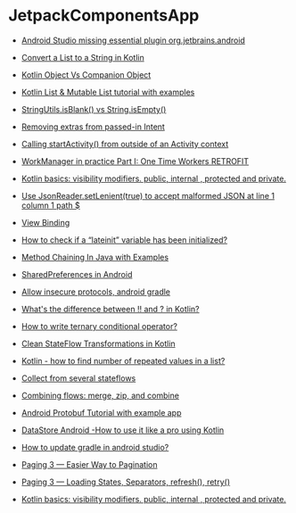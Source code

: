 # JetpackComponentsApp

- [Android Studio missing essential plugin org.jetbrains.android](https://stackoverflow.com/questions/61682609/android-studio-missing-essential-plugin-org-jetbrains-android)

- [Convert a List to a String in Kotlin](https://www.techiedelight.com/convert-list-to-string-kotlin/)

- [Kotlin Object Vs Companion Object](https://medium.com/mindorks/kotlin-object-vs-companion-object-a1907c76a2af)

- [Kotlin List & Mutable List tutorial with examples](https://bezkoder.com/kotlin-list-mutable-list/)

- [StringUtils.isBlank() vs String.isEmpty()](https://stackoverflow.com/questions/23419087/stringutils-isblank-vs-string-isempty)

- [Removing extras from passed-in Intent](https://stackoverflow.com/questions/4520961/removing-extras-from-passed-in-intent)

- [Calling startActivity() from outside of an Activity context](https://stackoverflow.com/questions/3918517/calling-startactivity-from-outside-of-an-activity-context)

- [WorkManager in practice Part I: One Time Workers RETROFIT](https://developer-tutorials.blogspot.com/2019/03/workmanager-in-practice-part-i-one-time.html)

- [Kotlin basics: visibility modifiers. public, internal , protected and private.](https://medium.com/@HugoMatilla/kotlin-basics-visibility-modifiers-public-internal-protected-and-private-c3bf972aee11)

- [Use JsonReader.setLenient(true) to accept malformed JSON at line 1 column 1 path $](https://stackoverflow.com/questions/39918814/use-jsonreader-setlenienttrue-to-accept-malformed-json-at-line-1-column-1-path)

- [View Binding](https://github.com/android/architecture-components-samples)

- [How to check if a “lateinit” variable has been initialized?](https://stackoverflow.com/questions/37618738/how-to-check-if-a-lateinit-variable-has-been-initialized)

- [Method Chaining In Java with Examples](https://www.geeksforgeeks.org/method-chaining-in-java-with-examples/)

- [SharedPreferences in Android](https://heartbeat.fritz.ai/sharedpreferences-in-android-818e3b614b85)

- [Allow insecure protocols, android gradle](https://stackoverflow.com/questions/68585885/allow-insecure-protocols-android-gradle)

- [What's the difference between !! and ? in Kotlin?](https://stackoverflow.com/questions/44536114/whats-the-difference-between-and-in-kotlin)

- [How to write ternary conditional operator?](https://stackoverflow.com/questions/16336500/how-to-write-ternary-conditional-operator)

- [Clean StateFlow Transformations in Kotlin](https://proandroiddev.com/clean-stateflow-transformations-in-kotlin-608f4c7de5ab)

- [Kotlin - how to find number of repeated values in a list?](https://stackoverflow.com/questions/47200440/kotlin-how-to-find-number-of-repeated-values-in-a-list)

- [Collect from several stateflows](https://stackoverflow.com/questions/67799859/collect-from-several-stateflows)

- [Combining flows: merge, zip, and combine](https://kt.academy/article/cc-flow-combine)

- [Android Protobuf Tutorial with example app](https://medium.com/mobile-app-development-publication/simple-android-protobuf-tutorial-with-actual-code-bfb581299f47#:~:text=The%20PROTO%20file%20is%20then,be%20used%20in%20your%20code.)

- [DataStore Android -How to use it like a pro using Kotlin
](https://medium.com/@vgoyal_1/datastore-android-how-to-use-it-like-a-pro-using-kotlin-2c2440683d78)

- [How to update gradle in android studio?](https://stackoverflow.com/questions/17727645/how-to-update-gradle-in-android-studio#:~:text=AGP%20(Android%20Gradle%20Plugin)%20Upgrade%20Assistant)

- [Paging 3 — Easier Way to Pagination](https://proandroiddev.com/paging-3-easier-way-to-pagination-part-1-584cad1f4f61)

- [Paging 3 — Loading States, Separators, refresh(), retry()](https://proandroiddev.com/paging-3-loading-states-separators-refresh-retry-5b4c8fca936c)

- [Kotlin basics: visibility modifiers. public, internal , protected and private.](https://medium.com/@HugoMatilla/kotlin-basics-visibility-modifiers-public-internal-protected-and-private-c3bf972aee11#:~:text=internal%20is%20an%20alternative%20to,are%20visible%20inside%20a%20module.&text=internal%20provides%20real%20encapsulation%20for,private%20encapsulation%20could%20be%20broken.)
